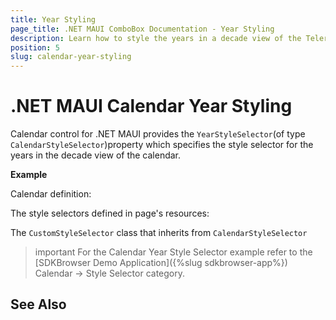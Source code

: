 ```yaml
---
title: Year Styling
page_title: .NET MAUI ComboBox Documentation - Year Styling
description: Learn how to style the years in a decade view of the Telerik .NET MAUI Calendar control.
position: 5
slug: calendar-year-styling
---
```


# .NET MAUI Calendar Year Styling

Calendar control for .NET MAUI provides the `YearStyleSelector`(of type `CalendarStyleSelector`)property which specifies the style selector for the years in the decade view of the calendar.

**Example**

Calendar definition:

<snippet id='calendar-styleselectors-yearstyleselector-usage'/>

The style selectors defined in page's resources: 

<snippet id='calendar-styleselectors-yearstyleselector-definition'/>

The `CustomStyleSelector` class that inherits from `CalendarStyleSelector`

<snippet id='calendar-styleselectors-custom-calendarstyleselector'/>

>important For the Calendar Year Style Selector example refer to the [SDKBrowser Demo Application]({%slug sdkbrowser-app%}) Calendar -> Style Selector category.

## See Also

